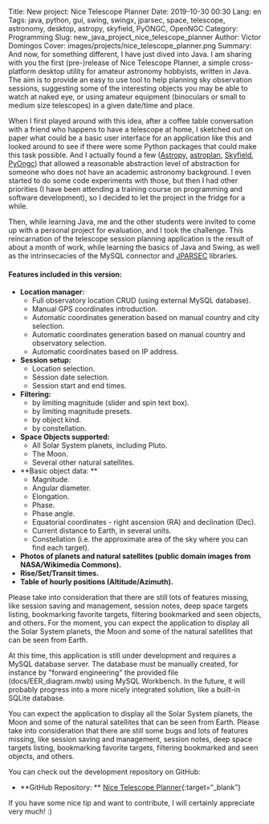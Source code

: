 Title: New project: Nice Telescope Planner
Date: 2019-10-30 00:30
Lang: en
Tags: java, python, gui, swing, swingx, jparsec, space, telescope, astronomy, desktop, astropy, skyfield, PyONGC, OpenNGC
Category: Programming
Slug: new_java_project_nice_telescope_planner
Author: Victor Domingos
Cover: images/projects/nice_telescope_planner.png
Summary: And now, for something different, I have just dived into Java. I am sharing with you the first (pre-)release of Nice Telescope Planner, a simple cross-platform desktop utility for amateur astronomy hobbyists, written in Java. The aim is to provide an easy to use tool to help planning sky observation sessions, suggesting some of the interesting objects you may be able to watch at naked eye, or using amateur equipment (binoculars or small to medium size telescopes) in a given date/time and place.

When I first played around with this idea, after a coffee table conversation with a friend who 
happens to have a telescope at home, I sketched out on paper what could be a basic user 
interface for an application like this and looked around to see if there were some Python 
packages that could make this task possible. And I actually found a few 
([Astropy](https://www.astropy.org/), [astroplan](https://astroplan.readthedocs.io/en/latest/), 
[Skyfield](https://rhodesmill.org/skyfield/), [PyOngc](https://github.com/mattiaverga/PyOngc)) 
that allowed a reasonable abstraction level of abstraction for someone who does not have an 
academic astronomy background. I even started to do some code experiments with those, but then 
I had other priorities (I have been attending a training course on programming and software 
development), so I decided to let the project in the fridge for a while.

Then, while learning Java, me and the other students were invited to come up with a personal 
project for evaluation, and I took the challenge. This reincarnation of the telescope session 
planning application is the result of about a month of work, while learning the basics of Java
and Swing, as well as the intrinsecacies of the MySQL connector and [JPARSEC](http://conga.oan.es/~alonso/jparsec/doc/index.html) libraries.

#### Features included in this version:

- **Location manager:**
     * Full observatory location CRUD (using external MySQL database).
     * Manual GPS coordinates introduction.
     * Automatic coordinates generation based on manual country and city selection.
     * Automatic coordinates generation based on manual country and observatory selection.
     * Automatic coordinates based on IP address.
- **Session setup:**
     * Location selection.
     * Session date selection.
     * Session start and end times.
- **Filtering:**
     * by limiting magnitude (slider and spin text box).
     * by limiting magnitude presets.
     * by object kind.
     * by constellation.
- **Space Objects supported:**
     * All Solar System planets, including Pluto.
     * The Moon.
     * Several other natural satellites.
- **Basic object data: **
     * Magnitude.
     * Angular diameter.
     * Elongation.
     * Phase.
     * Phase angle.
     * Equatorial coordinates - right ascension (RA) and declination (Dec).
     * Current distance to Earth, in several units.
     * Constellation (i.e. the approximate area of the sky where you can find each target).
- **Photos of planets and natural satellites (public domain images from NASA/Wikimedia Commons).**
- **Rise/Set/Transit times.**
- **Table of hourly positions (Altitude/Azimuth).**


Please take into consideration that there are still lots of features missing, like session saving and management, session notes, deep space targets listing, bookmarking favorite targets, filtering bookmarked and seen objects, and others. For the moment, you can expect the application to display all the Solar System planets, the Moon and some of the natural satellites that can be seen from Earth.

At this time, this application is still under development and requires a MySQL database server. The database must be manually created, for instance by "forward engineering" the provided file (docs/EER_diagram.mwb) using MySQL Workbench. In the future, it will probably progress into a more nicely integrated solution, like a built-in SQLite database.

You can expect the application to display all the Solar System planets, the Moon and some of the natural satellites that can be seen from Earth. Please take into consideration that there are still some bugs and lots of features missing, like session saving and management, session notes, deep space targets listing, bookmarking favorite targets, filtering bookmarked and seen objects, and others. 



You can check out the development repository on GitHub:

* **GitHub Repository: **  [Nice Telescope Planner](https://github.com/victordomingos/NiceTelescopePlanner){:target=“_blank”}

If you have some nice tip and want to contribute, I will certainly appreciate very much! :)
